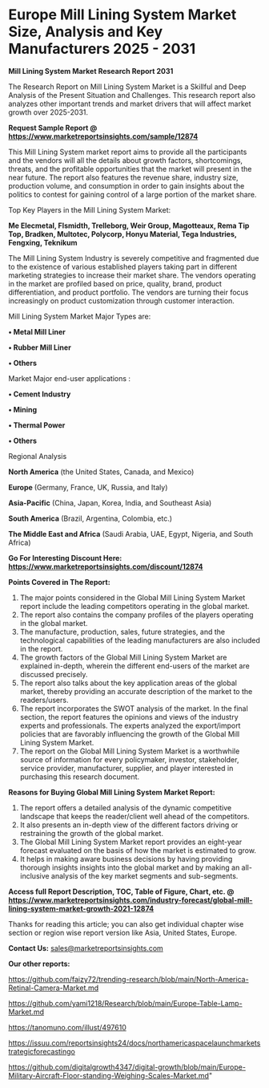 # Europe Mill Lining System Market Size, Analysis and Key Manufacturers 2025 - 2031

<strong>Mill Lining System Market Research Report 2031</strong>

The Research Report on Mill Lining System Market is a Skillful and Deep Analysis of the Present Situation and Challenges. This research report also analyzes other important trends and market drivers that will affect market growth over 2025-2031.

<strong>Request Sample Report @ <a href=https://www.marketreportsinsights.com/sample/12874>https://www.marketreportsinsights.com/sample/12874</a></strong>

This Mill Lining System market report aims to provide all the participants and the vendors will all the details about growth factors, shortcomings, threats, and the profitable opportunities that the market will present in the near future. The report also features the revenue share, industry size, production volume, and consumption in order to gain insights about the politics to contest for gaining control of a large portion of the market share.

Top Key Players in the Mill Lining System Market:

<strong>Me Elecmetal, Flsmidth, Trelleborg, Weir Group, Magotteaux, Rema Tip Top, Bradken, Multotec, Polycorp, Honyu Material, Tega Industries, Fengxing, Teknikum</strong>

The Mill Lining System Industry is severely competitive and fragmented due to the existence of various established players taking part in different marketing strategies to increase their market share. The vendors operating in the market are profiled based on price, quality, brand, product differentiation, and product portfolio. The vendors are turning their focus increasingly on product customization through customer interaction.

Mill Lining System Market Major Types are:

<strong>• Metal Mill Liner

• Rubber Mill Liner

• Others</strong>

Market Major end-user applications :

<strong>• Cement Industry

• Mining

• Thermal Power

• Others</strong>

Regional Analysis

</u><strong><b>North America</b></strong> (the United States, Canada, and Mexico)

<strong><b>Europe </b></strong>(Germany, France, UK, Russia, and Italy)

<strong><b>Asia-Pacific</b></strong> (China, Japan, Korea, India, and Southeast Asia)

<strong><b>South America</b></strong> (Brazil, Argentina, Colombia, etc.)

<strong><b>The Middle East and Africa</b></strong> (Saudi Arabia, UAE, Egypt, Nigeria, and South Africa)

<strong>Go For Interesting Discount Here: <a href=https://www.marketreportsinsights.com/discount/12874>https://www.marketreportsinsights.com/discount/12874</a></strong>

<strong>Points Covered in The Report:</strong>
<ol>
  <li>The major points considered in the Global Mill Lining System Market report include the leading competitors operating in the global market.</li>
  <li>The report also contains the company profiles of the players operating in the global market.</li>
  <li>The manufacture, production, sales, future strategies, and the technological capabilities of the leading manufacturers are also included in the report.</li>
  <li>The growth factors of the Global Mill Lining System Market are explained in-depth, wherein the different end-users of the market are discussed precisely.</li>
  <li>The report also talks about the key application areas of the global market, thereby providing an accurate description of the market to the readers/users.</li>
  <li>The report incorporates the SWOT analysis of the market. In the final section, the report features the opinions and views of the industry experts and professionals. The experts analyzed the export/import policies that are favorably influencing the growth of the Global Mill Lining System Market.</li>
  <li>The report on the Global Mill Lining System Market is a worthwhile source of information for every policymaker, investor, stakeholder, service provider, manufacturer, supplier, and player interested in purchasing this research document.</li>
</ol>
<strong>Reasons for Buying Global Mill Lining System Market Report:</strong>

<ol>
  <li>The report offers a detailed analysis of the dynamic competitive landscape that keeps the reader/client well ahead of the competitors.</li>
  <li>It also presents an in-depth view of the different factors driving or restraining the growth of the global market.</li>
  <li>The Global Mill Lining System Market report provides an eight-year forecast evaluated on the basis of how the market is estimated to grow.</li>
  <li>It helps in making aware business decisions by having providing thorough insights insights into the global market and by making an all-inclusive analysis of the key market segments and sub-segments.</li>
</ol>
<strong>Access full Report Description, TOC, Table of Figure, Chart, etc. @ <a href=https://www.marketreportsinsights.com/industry-forecast/global-mill-lining-system-market-growth-2021-12874>https://www.marketreportsinsights.com/industry-forecast/global-mill-lining-system-market-growth-2021-12874</a></strong>


Thanks for reading this article; you can also get individual chapter wise section or region wise report version like Asia, United States, Europe.

<strong>Contact Us:</strong>
sales@marketreportsinsights.com

<strong>Our other reports:</strong>

<a href=https://github.com/faizy72/trending-research/blob/main/North-America-Retinal-Camera-Market.md>https://github.com/faizy72/trending-research/blob/main/North-America-Retinal-Camera-Market.md</a>

<a href=https://github.com/yami1218/Research/blob/main/Europe-Table-Lamp-Market.md>https://github.com/yami1218/Research/blob/main/Europe-Table-Lamp-Market.md</a>

<a href=https://tanomuno.com/illust/497610>https://tanomuno.com/illust/497610</a>

<a href=https://issuu.com/reportsinsights24/docs/northamericaspacelaunchmarketstrategicforecastingo>https://issuu.com/reportsinsights24/docs/northamericaspacelaunchmarketstrategicforecastingo</a>

<a href=https://github.com/digitalgrowth4347/digital-growth/blob/main/Europe-Military-Aircraft-Floor-standing-Weighing-Scales-Market.md>https://github.com/digitalgrowth4347/digital-growth/blob/main/Europe-Military-Aircraft-Floor-standing-Weighing-Scales-Market.md</a>"
